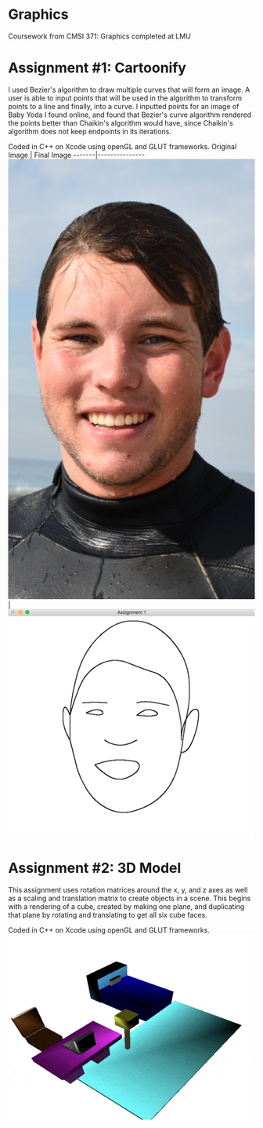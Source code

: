 # Graphics
Coursework from CMSI 371: Graphics completed at LMU

# Assignment #1: Cartoonify
I used Bezier's algorithm to draw multiple curves that will form an image. A user is able to input points that will be used in the algorithm to transform points to a line and finally, into a curve. I inputted points for an image of Baby Yoda I found online, and found that Bezier's curve algorithm rendered the points better than Chaikin's algorithm would have, since Chaikin's algorithm does not keep endpoints in its iterations.

Coded in C++ on Xcode using openGL and GLUT frameworks.
Original Image | Final Image
-------|---------------
![Alt Text](OriginalPic.jpg)   | ![Alt Text](Results.png)



# Assignment #2: 3D Model
This assignment uses rotation matrices around the x, y, and z axes as well as a scaling and translation matrix to create objects in a scene. This begins with a rendering of a cube, created by making one plane, and duplicating that plane by rotating and translating to get all six cube faces.

Coded in C++ on Xcode using openGL and GLUT frameworks.
![Alt Text](3DModel.gif)
